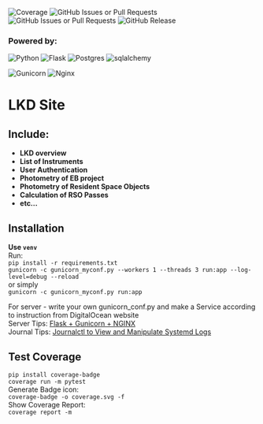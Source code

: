[//]: # (![PyTest]&#40;coverage.svg&#41;)
![Coverage](https://img.shields.io/endpoint?url=https://raw.githubusercontent.com/vkudak/lkd_site_flask/main/coverage_shields.json)
![GitHub Issues or Pull Requests](https://img.shields.io/github/issues-raw/vkudak/lkd_site_flask)
![GitHub Issues or Pull Requests](https://img.shields.io/github/issues-closed/vkudak/lkd_site_flask)
![GitHub Release](https://img.shields.io/github/release/vkudak/lkd_site_flask)


### Powered by:
![Python](https://img.shields.io/badge/python-3670A0?style=flat-square&logo=python&logoColor=ffdd54)
![Flask](https://img.shields.io/badge/flask-%23000.svg?style=flat-square&logo=flask&logoColor=white)
![Postgres](https://img.shields.io/badge/postgres-%23316192.svg?style=flat-square&logo=postgresql&logoColor=white)
![sqlalchemy](https://img.shields.io/badge/-SqlAlchemy-FCA121?style=flat-square&logo=SqlAlchemy)

![Gunicorn](https://img.shields.io/badge/gunicorn-%298729.svg?style=flat-square&logo=gunicorn&logoColor=white)
![Nginx](https://img.shields.io/badge/nginx-%23009639.svg?style=flat-square&logo=nginx&logoColor=white)


LKD Site
==================

## Include:
 - **LKD overview**
 - **List of Instruments**
 - **User Authentication**
 - **Photometry of EB project**
 - **Photometry of Resident Space Objects**
 - **Calculation of RSO Passes**
 - **etc...**


Installation
------------
**Use `venv`**  
Run:  
`pip install -r requirements.txt`  
`gunicorn -c gunicorn_myconf.py --workers 1 --threads 3 run:app --log-level=debug --reload`  
or simply  
`gunicorn -c gunicorn_myconf.py run:app`

For server - write your own gunicorn_conf.py and  make a Service according to instruction from DigitalOcean website  
Server Tips:
[Flask + Gunicorn + NGINX](https://www.digitalocean.com/community/tutorials/how-to-serve-flask-applications-with-gunicorn-and-nginx-on-ubuntu-22-04#step-5-configuring-nginx-to-proxy-requests)  
Journal Tips:
[Journalctl to View and Manipulate Systemd Logs](https://www.digitalocean.com/community/tutorials/how-to-use-journalctl-to-view-and-manipulate-systemd-logs)


Test Coverage
------------
`pip install coverage-badge`  
`coverage run -m pytest`  
Generate Badge icon:  
`coverage-badge -o coverage.svg -f`  
Show Coverage Report:  
`coverage report -m`